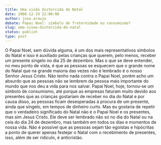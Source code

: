 ```yaml
---
title: Uma visão distorcida do Natal
date: 2006-12-19 22:00:00
author: jose.araujo
debate: Papai Noel: símbolo de fraternidade ou consumismo? 
slug: uma-visao-distorcida-do-natal
status: publish 
type: post
---
```


O Papai Noel, sem dúvida alguma, é um dos mais representativos símbolos do Natal e isso é auxiliado pelas crianças que querem, pelo menos, receber um presente singelo no dia 25 de dezembro. Mas o que se deve entender, no meu ponto de vista, é que as pessoas se esquecem que o grande nome do Natal que na grande maioria das vezes não é lembrado é o nosso Senhor Jesus Cristo. Não tenho nada contra o Papai Noel, porém acho um absurdo que as pessoas não se lembrem da pessoa mais importante do mundo que nos deu a vida para nos salvar. Papai Noel, hoje, tornou-se um símbolo de consumismo, até porque as empresas faturam muito devido aos presentes que as crianças gostariam de receber no dia do Natal e por causa disso, as pessoas ficam desesperadas à procura de um presente, ainda que singelo, em tempos de dinheiro curto. Mas eu gostaria de repetir que o verdadeiro significado do Natal não é o Papai Noel e os presentes, mas sim Jesus Cristo. Ele deve ser lembrado não só no dia do Natal ou na ceia do dia 24 de dezembro, mas também em todos os dias e momentos de nossa vida. Não é possível que as pessoas sejam tão egoístas e hipócritas a ponto de querer apenas festejar o Natal com o recebimento de presentes, isso, além de ser ridículo, é anticristão.

